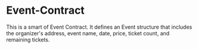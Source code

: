 # Event-Contract
This is a smart of Event Contract. It defines an Event structure that includes the organizer's address, event name, date, price, ticket count, and remaining tickets. 
